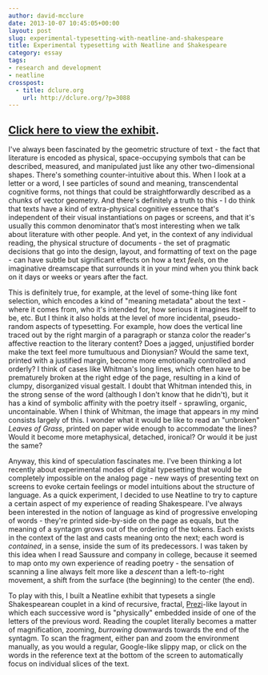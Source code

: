 ```yaml
---
author: david-mcclure
date: 2013-10-07 10:45:05+00:00
layout: post
slug: experimental-typesetting-with-neatline-and-shakespeare
title: Experimental typesetting with Neatline and Shakespeare
category: essay
tags:
- research and development
- neatline
crosspost:
  - title: dclure.org
    url: http://dclure.org/?p=3088
---
```



## [Click here to view the exhibit](http://neatline.dclure.org/neatline/show/by-the-pricking-of-my-thumbs).


I've always been fascinated by the geometric structure of text - the fact that literature is encoded as physical, space-occupying symbols that can be described, measured, and manipulated just like any other two-dimensional shapes. There's something counter-intuitive about this. When I look at a letter or a word, I see particles of sound and meaning, transcendental cognitive forms, not things that could be straightforwardly described as a chunks of vector geometry. And there's definitely a truth to this - I do think that texts have a kind of extra-physical cognitive essence that's independent of their visual instantiations on pages or screens, and that it's usually this common denominator that’s most interesting when we talk about literature with other people. And yet, in the context of any individual reading, the physical structure of documents - the set of pragmatic decisions that go into the design, layout, and formatting of text on the page - can have subtle but significant effects on how a text _feels_, on the imaginative dreamscape that surrounds it in your mind when you think back on it days or weeks or years after the fact.

This is definitely true, for example, at the level of some-thing like font selection, which encodes a kind of "meaning metadata" about the text - where it comes from, who it's intended for, how serious it imagines itself to be, etc. But I think it also holds at the level of more incidental, pseudo-random aspects of typesetting. For example, how does the vertical line traced out by the right margin of a paragraph or stanza color the reader's affective reaction to the literary content? Does a jagged, unjustified border make the text feel more tumultuous and Dionysian? Would the same text, printed with a justified margin, become more emotionally controlled and orderly? I think of cases like Whitman's long lines, which often have to be prematurely broken at the right edge of the page, resulting in a kind of clumpy, disorganized visual gestalt. I doubt that Whitman intended this, in the strong sense of the word (although I don't know that he didn't), but it has a kind of symbolic affinity with the poetry itself - sprawling, organic, uncontainable. When I think of Whitman, the image that appears in my mind consists largely of this. I wonder what it would be like to read an "unbroken" _Leaves of Grass_, printed on paper wide enough to accommodate the lines? Would it become more metaphysical, detached, ironical? Or would it be just the same?

Anyway, this kind of speculation fascinates me. I've been thinking a lot recently about experimental modes of digital typesetting that would be completely impossible on the analog page - new ways of presenting text on screens to evoke certain feelings or model intuitions about the structure of language. As a quick experiment, I decided to use Neatline to try to capture a certain aspect of my experience of reading Shakespeare. I've always been interested in the notion of language as kind of progressive enveloping of words - they're printed side-by-side on the page as equals, but the meaning of a syntagm grows out of the ordering of the tokens. Each exists in the context of the last and casts meaning onto the next; each word is _contained_, in a sense, inside the sum of its predecessors. I was taken by this idea when I read Saussure and company in college, because it seemed to map onto my own experience of reading poetry - the sensation of scanning a line always felt more like a _descent_ than a left-to-right movement, a shift from the surface (the beginning) to the center (the end).

To play with this, I built a Neatline exhibit that typesets a single Shakespearean couplet in a kind of recursive, fractal, [Prezi](http://prezi.com/)-like layout in which each successive word is "physically" embedded inside of one of the letters of the previous word. Reading the couplet literally becomes a matter of magnification, zooming, _burrowing_ downwards towards the end of the syntagm. To scan the fragment, either pan and zoom the environment manually, as you would a regular, Google-like slippy map, or click on the words in the reference text at the bottom of the screen to automatically focus on individual slices of the text.
